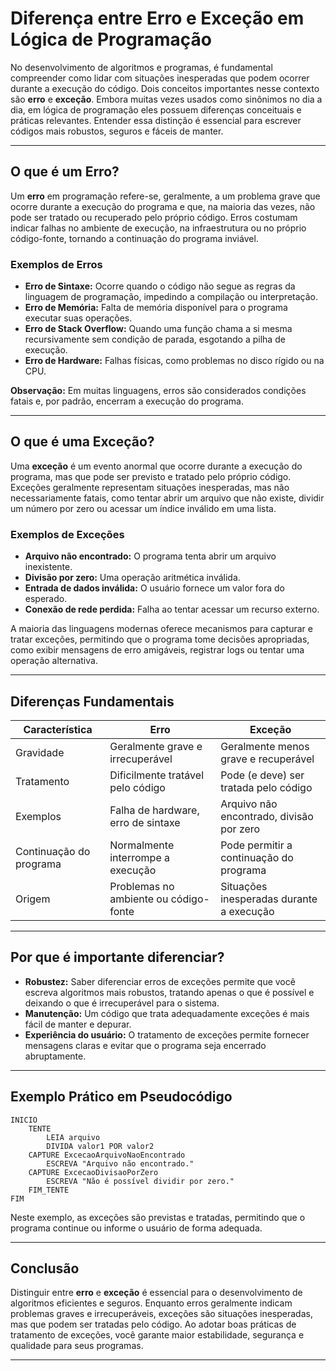 
# Diferença entre Erro e Exceção em Lógica de Programação

No desenvolvimento de algoritmos e programas, é fundamental compreender como lidar com situações inesperadas que podem ocorrer durante a execução do código. Dois conceitos importantes nesse contexto são **erro** e **exceção**. Embora muitas vezes usados como sinônimos no dia a dia, em lógica de programação eles possuem diferenças conceituais e práticas relevantes. Entender essa distinção é essencial para escrever códigos mais robustos, seguros e fáceis de manter.

---

## O que é um Erro?

Um **erro** em programação refere-se, geralmente, a um problema grave que ocorre durante a execução do programa e que, na maioria das vezes, não pode ser tratado ou recuperado pelo próprio código. Erros costumam indicar falhas no ambiente de execução, na infraestrutura ou no próprio código-fonte, tornando a continuação do programa inviável.

### Exemplos de Erros

- **Erro de Sintaxe:** Ocorre quando o código não segue as regras da linguagem de programação, impedindo a compilação ou interpretação.
- **Erro de Memória:** Falta de memória disponível para o programa executar suas operações.
- **Erro de Stack Overflow:** Quando uma função chama a si mesma recursivamente sem condição de parada, esgotando a pilha de execução.
- **Erro de Hardware:** Falhas físicas, como problemas no disco rígido ou na CPU.

**Observação:** Em muitas linguagens, erros são considerados condições fatais e, por padrão, encerram a execução do programa.

---

## O que é uma Exceção?

Uma **exceção** é um evento anormal que ocorre durante a execução do programa, mas que pode ser previsto e tratado pelo próprio código. Exceções geralmente representam situações inesperadas, mas não necessariamente fatais, como tentar abrir um arquivo que não existe, dividir um número por zero ou acessar um índice inválido em uma lista.

### Exemplos de Exceções

- **Arquivo não encontrado:** O programa tenta abrir um arquivo inexistente.
- **Divisão por zero:** Uma operação aritmética inválida.
- **Entrada de dados inválida:** O usuário fornece um valor fora do esperado.
- **Conexão de rede perdida:** Falha ao tentar acessar um recurso externo.

A maioria das linguagens modernas oferece mecanismos para capturar e tratar exceções, permitindo que o programa tome decisões apropriadas, como exibir mensagens de erro amigáveis, registrar logs ou tentar uma operação alternativa.

---

## Diferenças Fundamentais

| Característica         | Erro                                         | Exceção                                      |
|------------------------|----------------------------------------------|----------------------------------------------|
| Gravidade              | Geralmente grave e irrecuperável             | Geralmente menos grave e recuperável         |
| Tratamento             | Dificilmente tratável pelo código            | Pode (e deve) ser tratada pelo código        |
| Exemplos               | Falha de hardware, erro de sintaxe           | Arquivo não encontrado, divisão por zero     |
| Continuação do programa| Normalmente interrompe a execução            | Pode permitir a continuação do programa      |
| Origem                 | Problemas no ambiente ou código-fonte        | Situações inesperadas durante a execução     |

---

## Por que é importante diferenciar?

- **Robustez:** Saber diferenciar erros de exceções permite que você escreva algoritmos mais robustos, tratando apenas o que é possível e deixando o que é irrecuperável para o sistema.
- **Manutenção:** Um código que trata adequadamente exceções é mais fácil de manter e depurar.
- **Experiência do usuário:** O tratamento de exceções permite fornecer mensagens claras e evitar que o programa seja encerrado abruptamente.

---

## Exemplo Prático em Pseudocódigo

```pseudocode
INICIO
    TENTE
        LEIA arquivo
        DIVIDA valor1 POR valor2
    CAPTURE ExcecaoArquivoNaoEncontrado
        ESCREVA "Arquivo não encontrado."
    CAPTURE ExcecaoDivisaoPorZero
        ESCREVA "Não é possível dividir por zero."
    FIM_TENTE
FIM
```

Neste exemplo, as exceções são previstas e tratadas, permitindo que o programa continue ou informe o usuário de forma adequada.

---

## Conclusão

Distinguir entre **erro** e **exceção** é essencial para o desenvolvimento de algoritmos eficientes e seguros. Enquanto erros geralmente indicam problemas graves e irrecuperáveis, exceções são situações inesperadas, mas que podem ser tratadas pelo código. Ao adotar boas práticas de tratamento de exceções, você garante maior estabilidade, segurança e qualidade para seus programas.

---
```